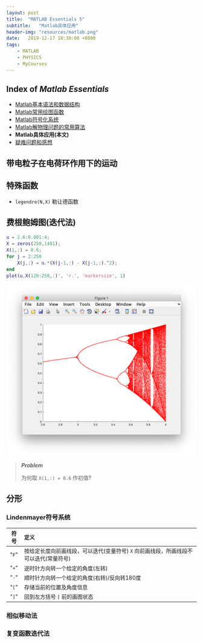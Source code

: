 ```yaml
---
layout: post
title:  "MATLAB Essentials 5"
subtitle:   "Matlab具体应用"
header-img: "resources/matlab.png"
date:   2019-12-17 18:30:00 +0800
tags:
    - MATLAB
    - PHYSICS
    - MyCourses
---
```


## Index of _Matlab Essentials_
* [Matlab基本语法和数据结构](./MATLAB-Essentials-1.html)
* [Matlab常用绘图函数](./MATLAB-Essentials-2.html)
* [Matlab符号化系统](./MATLAB-Essentials-3.html)
* [Matlab解物理问题的常用算法](./MATLAB-Essentials-4.html)
* **Matlab具体应用(本文)**
* [疑难问题和感想](./MATLAB-Related.html)

## 带电粒子在电荷环作用下的运动

## 特殊函数

+ `legendre(N,X)` 勒让德函数

## 费根鲍姆图(迭代法)

```matlab
u = 2.6:0.001:4;
X = zeros(250,1401);
X(1,:) = 0.6;
for j = 2:250
    X(j,:) = u.*(X(j-1,:) - X(j-1,:).^2);
end
plot(u,X(120:250,:)', 'r.', 'markersize', 1)
```
![费根鲍姆图](/resources/matlab/fig_5_1.png)

> ***Problem***
> 
> 为何取 `X(1,:) = 0.6` 作初值?

## 分形

### Lindenmayer符号系统

| 符号 | 定义 |
|:-:|:-|
| "`F`" | 按给定长度向前画线段，可以迭代(变量符号) `X` 向前画线段，所画线段不可以迭代(常量符号) |
| "`+`" | 逆时针方向转一个给定的角度(左转) |
| "`-`" | 顺时针方向转一个给定的角度(右转)/反向转180度 |
| "`[`" | 存储当前的位置及角度信息 |
| "`]`" | 回到左方括号 `[` 前的画图状态 |

### 相似移动法

### 复变函数迭代法

